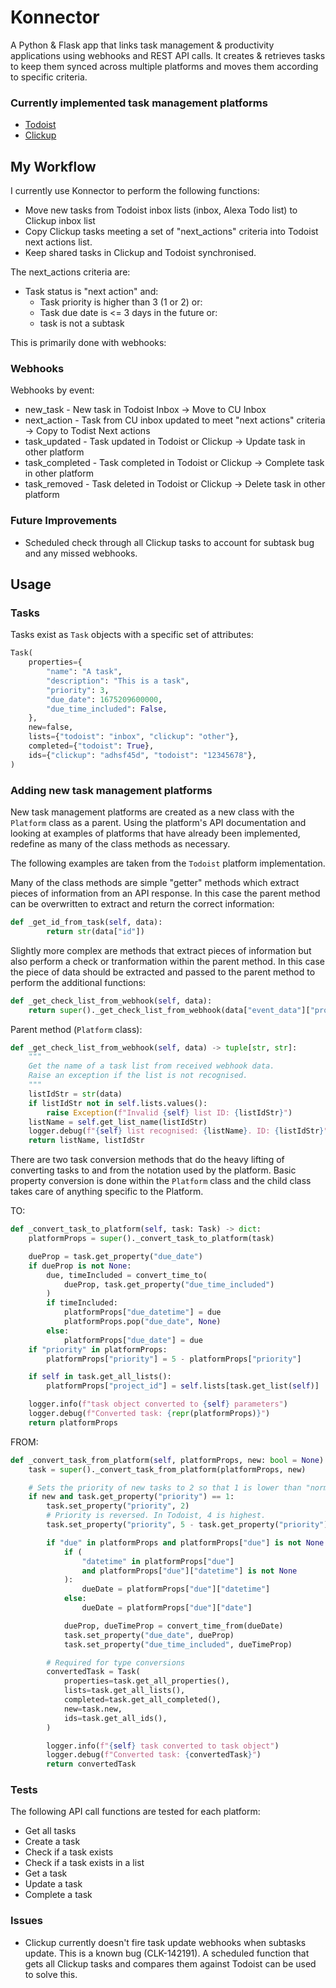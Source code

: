 # Konnector
A Python & Flask app that links task management & productivity applications using webhooks and REST API calls. It creates & retrieves tasks to keep them synced across multiple platforms and moves them according to specific criteria.

### Currently implemented task management platforms
* [Todoist](https://todoist.com)
* [Clickup](https://clickup.com)


## My Workflow
I currently use Konnector to perform the following functions:
* Move new tasks from Todoist inbox lists (inbox, Alexa Todo list) to Clickup inbox list
* Copy Clickup tasks meeting a set of "next_actions" criteria into Todoist next actions list.
* Keep shared tasks in Clickup and Todoist synchronised.

The next_actions criteria are:
* Task status is "next action"                  and:
    * Task priority is higher than 3 (1 or 2)   or:
    * Task due date is <= 3 days in the future  or:
    * task is not a subtask

This is primarily done with webhooks:

### Webhooks
Webhooks by event:
* new_task - New task in Todoist Inbox -> Move to CU Inbox
* next_action - Task from CU inbox updated to meet "next actions" criteria -> Copy to Todist Next actions
* task_updated - Task updated in Todoist or Clickup -> Update task in other platform
* task_completed - Task completed in Todoist or Clickup -> Complete task in other platform
* task_removed - Task deleted in Todoist or Clickup -> Delete task in other platform

### Future Improvements
* Scheduled check through all Clickup tasks to account for subtask bug and any missed webhooks.

## Usage

### Tasks
Tasks exist as `Task`
objects with a specific set of attributes:
```python
Task(
    properties={
        "name": "A task",
        "description": "This is a task",
        "priority": 3,  
        "due_date": 1675209600000,
        "due_time_included": False,
    },
    new=false,
    lists={"todoist": "inbox", "clickup": "other"},
    completed={"todoist": True},
    ids={"clickup": "adhsf45d", "todoist": "12345678"},
)
```


### Adding new task management platforms
New task management platforms are created as a new class with the `Platform` class as a parent. Using the platform's API documentation and looking at examples of platforms that have already been implemented, redefine as many of the class methods as necessary.

The following examples are taken from the `Todoist` platform implementation.

Many of the class methods are simple "getter" methods which extract pieces of information from an API response. In this case the parent method can be overwritten to extract and return the correct information:
```python
def _get_id_from_task(self, data):
        return str(data["id"])
```


Slightly more complex are methods that extract pieces of information but also perform a check or tranformation within the parent method. In this case the piece of data should be extracted and passed to the parent method to perform the additional functions:
```python
def _get_check_list_from_webhook(self, data):
    return super()._get_check_list_from_webhook(data["event_data"]["project_id"])
```
Parent method (`Platform` class):
```python
def _get_check_list_from_webhook(self, data) -> tuple[str, str]:
    """
    Get the name of a task list from received webhook data.
    Raise an exception if the list is not recognised.
    """
    listIdStr = str(data)
    if listIdStr not in self.lists.values():
        raise Exception(f"Invalid {self} list ID: {listIdStr}")
    listName = self.get_list_name(listIdStr)
    logger.debug(f"{self} list recognised: {listName}. ID: {listIdStr}")
    return listName, listIdStr
```


There are two task conversion methods that do the heavy lifting of converting tasks to and from the notation used by the platform. Basic property conversion is done within the `Platform` class and the child class takes care of anything specific to the Platform.

TO:
```python
def _convert_task_to_platform(self, task: Task) -> dict:
    platformProps = super()._convert_task_to_platform(task)

    dueProp = task.get_property("due_date")
    if dueProp is not None:
        due, timeIncluded = convert_time_to(
            dueProp, task.get_property("due_time_included")
        )
        if timeIncluded:
            platformProps["due_datetime"] = due
            platformProps.pop("due_date", None)
        else:
            platformProps["due_date"] = due
    if "priority" in platformProps:
        platformProps["priority"] = 5 - platformProps["priority"]

    if self in task.get_all_lists():
        platformProps["project_id"] = self.lists[task.get_list(self)]

    logger.info(f"task object converted to {self} parameters")
    logger.debug(f"Converted task: {repr(platformProps)}")
    return platformProps
```

FROM:
```python
def _convert_task_from_platform(self, platformProps, new: bool = None) -> Task:
    task = super()._convert_task_from_platform(platformProps, new)

    # Sets the priority of new tasks to 2 so that 1 is lower than "normal".
    if new and task.get_property("priority") == 1:
        task.set_property("priority", 2)
        # Priority is reversed. In Todoist, 4 is highest.
        task.set_property("priority", 5 - task.get_property("priority"))

        if "due" in platformProps and platformProps["due"] is not None:
            if (
                "datetime" in platformProps["due"]
                and platformProps["due"]["datetime"] is not None
            ):
                dueDate = platformProps["due"]["datetime"]
            else:
                dueDate = platformProps["due"]["date"]

            dueProp, dueTimeProp = convert_time_from(dueDate)
            task.set_property("due_date", dueProp)
            task.set_property("due_time_included", dueTimeProp)

        # Required for type conversions
        convertedTask = Task(
            properties=task.get_all_properties(),
            lists=task.get_all_lists(),
            completed=task.get_all_completed(),
            new=task.new,
            ids=task.get_all_ids(),
        )

        logger.info(f"{self} task converted to task object")
        logger.debug(f"Converted task: {convertedTask}")
        return convertedTask
```


### Tests
The following API call functions are tested for each platform:
* Get all tasks
* Create a task
* Check if a task exists
* Check if a task exists in a list
* Get a task
* Update a task
* Complete a task

### Issues
* Clickup currently doesn't fire task update webhooks when subtasks update. This is a known bug (CLK-142191). A scheduled function that gets all Clickup tasks and compares them against Todoist can be used to solve this.
